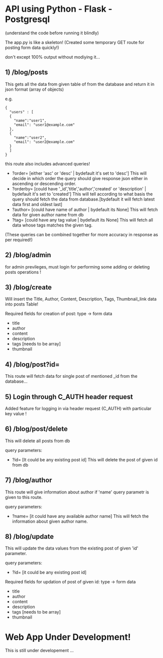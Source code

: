 # API using Python - Flask - Postgresql
(understand the code before running it blindly)

The app.py is like a skeleton!
(Created some temporary GET route for posting form data quickly!)

don't except 100% output without modiying it...
## 1) /blog/posts
This gets all the data from given table of from the database and return it in json format (array of objects)

e.g.
```
{
  "users" : [
  {
    "name":"user1",
    "email": "user1@example.com"
  },
  {
    "name":"user2",
    "email": "user2@example.com"
  }
  ]
}
```
this route also includes advanced queries!
+ ?order=  [either 'asc' or 'desc' | bydefault it's set to 'desc']
  This will decide in which order the query should give response json either in ascending or descending order.
+ ?orderby= [could have '_id','title','author','created' or 'description' | bydefault it's set to 'created']
  This will tell according to what basis the query should fetch the data from database.[bydefault it will fetch latest data first and oldest last]
+ ?author= [could have name of author | bydefault its None]
  This will fetch data for given author name from db
+ ?tag= [could have any tag value | bydefault its None]
  This will fetch all data whose tags matches the given tag.
  
(These queries can be combined together for more accuracy in response as per required!)

## 2) /blog/admin
for admin previleges, must login for performing some adding or deleting posts operations !

## 3) /blog/create
Will insert the Title, Author, Content, Description, Tags, Thumbnail_link data into posts Table!

Required fields for creation of post:
type -> form data
- title
- author
- content
- description
- tags [needs to be array]
- thumbnail

## 4) /blog/post?id=
This route will fetch data for single post of mentioned _id from the database...

## 5) Login through C_AUTH header request
Added feature for logging in via header request (C_AUTH) with particular key value !

## 6) /blog/post/delete
This will delete all posts from db

query parameters:
+ ?id=  [It could be any existing post id]
  This will delete the post of given id from db

## 7) /blog/author
This route will give information about author if 'name' query parametr is given to this route.

query parameters:
+ ?name=  [it could have any available author name]
  This will fetch the information about given author name.
  
## 8) /blog/update
This will update the data values from the existing post of given 'id' parameter.

query parameters:
+ ?id= [it could be any existing post id]

Required fields for updation of post of given id:
type -> form data
- title
- author
- content
- description
- tags [needs to be array]
- thumbnail

# Web App Under Development!
This is still under developement ...
